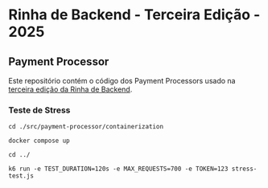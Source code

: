 # Rinha de Backend - Terceira Edição - 2025

## Payment Processor

Este repositório contém o código dos Payment Processors usado na [terceira edição da Rinha de Backend](https://github.com/zanfranceschi/rinha-de-backend-2025).


### Teste de Stress

```shell
cd ./src/payment-processor/containerization

docker compose up

cd ../

k6 run -e TEST_DURATION=120s -e MAX_REQUESTS=700 -e TOKEN=123 stress-test.js
```

